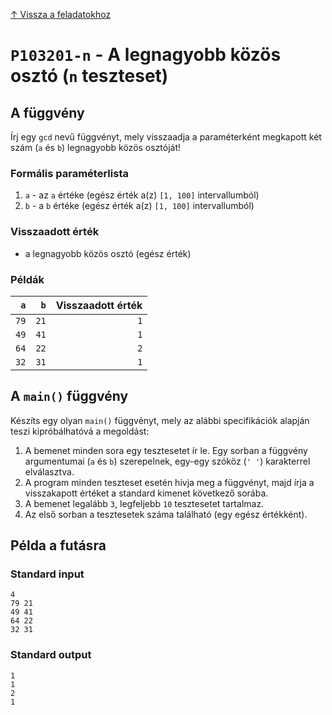 
[↑ Vissza a feladatokhoz](./README.md)

# `P103201-n` - A legnagyobb közös osztó (`n` teszteset)

## A függvény

Írj egy `gcd` nevű függvényt, mely visszaadja a paraméterként megkapott két szám (`a` és `b`) legnagyobb közös osztóját!

### Formális paraméterlista

1. `a` - az `a` értéke (egész érték a(z) `[1, 100]` intervallumból)
1. `b` - a `b` értéke (egész érték a(z) `[1, 100]` intervallumból)

### Visszaadott érték

* a legnagyobb közös osztó (egész érték)

### Példák

| `a` | `b` | Visszaadott érték | 
| ---: | ---: | --: | 
| `79` | `21` | `1` | 
| `49` | `41` | `1` | 
| `64` | `22` | `2` | 
| `32` | `31` | `1` | 

## A `main()` függvény

Készíts egy olyan `main()` függvényt, mely az alábbi specifikációk alapján teszi kipróbálhatóvá a megoldást:

1. A bemenet minden sora egy tesztesetet ír le. Egy sorban a függvény argumentumai (`a` és `b`) szerepelnek, egy-egy szóköz (`' '`) karakterrel elválasztva.
1. A program minden teszteset esetén hívja meg a függvényt, majd írja a visszakapott értéket a standard kimenet következő sorába.
1. A bemenet legalább `3`, legfeljebb `10` tesztesetet tartalmaz.
1. Az első sorban a tesztesetek száma található (egy egész értékként).

## Példa a futásra

### Standard input

```
4
79 21
49 41
64 22
32 31
```

### Standard output

```
1
1
2
1
```